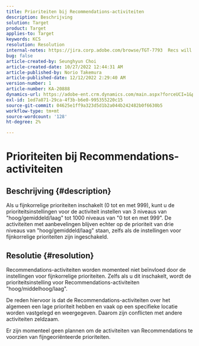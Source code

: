 ```yaml
---
title: Prioriteiten bij Recommendations-activiteiten
description: Beschrijving
solution: Target
product: Target
applies-to: Target
keywords: KCS
resolution: Resolution
internal-notes: https://jira.corp.adobe.com/browse/TGT-7793  Recs will not have fine grained priorities. We will only have slider for it.
bug: false
article-created-by: Seunghyun Choi
article-created-date: 10/27/2022 12:44:31 AM
article-published-by: Norio Takemura
article-published-date: 12/12/2022 2:29:40 AM
version-number: 1
article-number: KA-20888
dynamics-url: https://adobe-ent.crm.dynamics.com/main.aspx?forceUCI=1&pagetype=entityrecord&etn=knowledgearticle&id=8994c97d-9055-ed11-bba2-6045bd006b4b
exl-id: 1ed7a871-29ca-4f3b-b6e0-995355220c15
source-git-commit: 04625e1ff9a323d5d1b2a044b242482b0f6630b5
workflow-type: tm+mt
source-wordcount: '128'
ht-degree: 2%

---
```


# Prioriteiten bij Recommendations-activiteiten

## Beschrijving {#description}

Als u fijnkorrelige prioriteiten inschakelt (0 tot en met 999), kunt u de prioriteitsinstellingen voor de activiteit instellen van 3 niveaus van &quot;hoog/gemiddeld/laag&quot; tot 1000 niveaus van &quot;0 tot en met 999&quot;. De activiteiten met aanbevelingen blijven echter op de prioriteit van drie niveaus van &quot;hoog/gemiddeld/laag&quot; staan, zelfs als de instellingen voor fijnkorrelige prioriteiten zijn ingeschakeld.

## Resolutie {#resolution}


Recommendations-activiteiten worden momenteel niet beïnvloed door de instellingen voor fijnkorrelige prioriteiten. Zelfs als u dit inschakelt, wordt de prioriteitsinstelling voor Recommendations-activiteiten &quot;hoog/middelhoog/laag&quot;.

De reden hiervoor is dat de Recommendations-activiteiten over het algemeen een lage prioriteit hebben en vaak op een specifieke locatie worden vastgelegd en weergegeven. Daarom zijn conflicten met andere activiteiten zeldzaam.

Er zijn momenteel geen plannen om de activiteiten van Recommendations te voorzien van fijngeoriënteerde prioriteiten.
